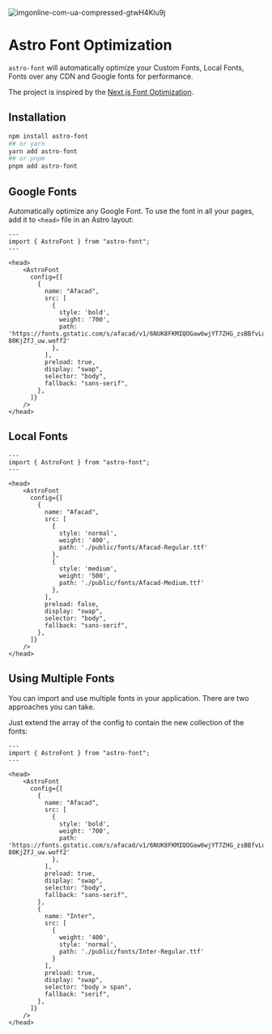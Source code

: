 ![imgonline-com-ua-compressed-gtwH4Klu9j](https://github.com/rishi-raj-jain/astro-font/assets/46300090/6a9588d0-50b9-4ade-91ee-76c7a201e1a6)


# Astro Font Optimization

`astro-font` will automatically optimize your Custom Fonts, Local Fonts, Fonts over any CDN and Google fonts for performance.

The project is inspired by the [Next.js Font Optimization](https://nextjs.org/docs/pages/building-your-application/optimizing/fonts).


## Installation

```bash
npm install astro-font
## or yarn
yarn add astro-font
## or pnpm
pnpm add astro-font
```

## Google Fonts

Automatically optimize any Google Font. To use the font in all your pages, add it to `<head>` file in an Astro layout:

```astro
---
import { AstroFont } from "astro-font";
---

<head>
    <AstroFont
      config={[
        {
          name: "Afacad",
          src: [
            {
              style: 'bold',
              weight: '700',
              path: 'https://fonts.gstatic.com/s/afacad/v1/6NUK8FKMIQOGaw6wjYT7ZHG_zsBBfvLqagk-80KjZfJ_uw.woff2'
            },
          ],
          preload: true,
          display: "swap",
          selector: "body",
          fallback: "sans-serif",
        },
      ]}
    />
</head>
```

## Local Fonts

```astro
---
import { AstroFont } from "astro-font";
---

<head>
    <AstroFont
      config={[
        {
          name: "Afacad",
          src: [
            {
              style: 'normal',
              weight: '400',
              path: './public/fonts/Afacad-Regular.ttf'
            },
            {
              style: 'medium',
              weight: '500',
              path: './public/fonts/Afacad-Medium.ttf'
            },
          ],
          preload: false,
          display: "swap",
          selector: "body",
          fallback: "sans-serif",
        },
      ]}
    />
</head>
```

## Using Multiple Fonts

You can import and use multiple fonts in your application. There are two approaches you can take.

Just extend the array of the config to contain the new collection of the fonts:

```astro
---
import { AstroFont } from "astro-font";
---

<head>
    <AstroFont
      config={[
        {
          name: "Afacad",
          src: [
            {
              style: 'bold',
              weight: '700',
              path: 'https://fonts.gstatic.com/s/afacad/v1/6NUK8FKMIQOGaw6wjYT7ZHG_zsBBfvLqagk-80KjZfJ_uw.woff2'
            },
          ],
          preload: true,
          display: "swap",
          selector: "body",
          fallback: "sans-serif",
        },
        {
          name: "Inter",
          src: [
            {
              weight: '400',
              style: 'normal',
              path: './public/fonts/Inter-Regular.ttf'
            }
          ],
          preload: true,
          display: "swap",
          selector: "body > span",
          fallback: "serif",
        },
      ]}
    />
</head>
```
